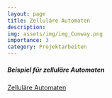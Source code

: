 ```yaml
---
layout: page
title: Zelluläre Automaten
description: 
img: assets/img/img_Conway.png
importance: 3
category: Projektarbeiten
---
```



<h5 style="color: var(--global-theme-color);">Beispiel für zelluläre Automaten</h5>

<a href="/apps/cellular-automata/" target="_blank" rel="noopener noreferrer">Zelluläre Automaten</a>